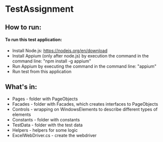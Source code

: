 # TestAssignment

## How to run:
#### To run this test application:
- Install Node.js: https://nodejs.org/en/download
- Install Appium (only after node.js) by execution the command in the command line: "npm install -g appium"
- Run Appium by executing the command in the command line: "appium"
- Run test from this application

## What's in:
- Pages - folder with PageObjects
- Facades - folder with Facades, which creates interfaces to PageObjects
- Controls - wrapping on WindowsElements to describe different types of elements
- Constants - folder with constants
- TestData - folder with the test data
- Helpers - helpers for some logic
- ExcelWebDriver.cs - create the webdriver
